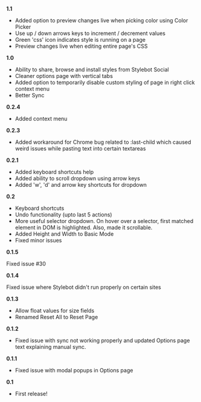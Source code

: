 **1.1**
* Added option to preview changes live when picking color using Color Picker
* Use up / down arrows keys to increment / decrement values
* Green 'css' icon indicates style is running on a page
* Preview changes live when editing entire page's CSS

**1.0**
* Ability to share, browse and install styles from Stylebot Social
* Cleaner options page with vertical tabs
* Added option to temporarily disable custom styling of page in right click context menu
* Better Sync

**0.2.4**
* Added context menu

**0.2.3**
* Added workaround for Chrome bug related to :last-child which caused weird issues while pasting text into certain textareas

**0.2.1**

* Added keyboard shortcuts help
* Added ability to scroll dropdown using arrow keys
* Added 'w', 'd' and arrow key shortcuts for dropdown

**0.2**

* Keyboard shortcuts
* Undo functionality (upto last 5 actions)
* More useful selector dropdown. On hover over a selector, first matched element in DOM is highlighted. Also, made it scrollable.
* Added Height and Width to Basic Mode
* Fixed minor issues

**0.1.5**

Fixed issue #30

**0.1.4**

Fixed issue where Stylebot didn't run properly on certain sites

**0.1.3**

* Allow float values for size fields
* Renamed Reset All to Reset Page

**0.1.2**

* Fixed issue with sync not working properly and updated Options page text explaining manual sync.

**0.1.1**

* Fixed issue with modal popups in Options page

**0.1**

* First release!